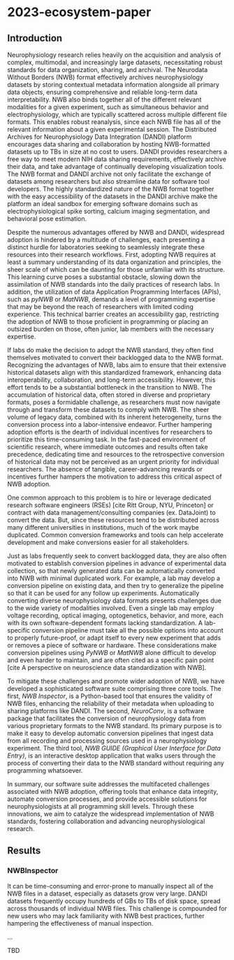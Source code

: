 # 2023-ecosystem-paper
## Introduction
Neurophysiology research relies heavily on the acquisition and analysis of complex, multimodal, and increasingly large datasets, necessitating robust standards for data organization, sharing, and archival. The Neurodata Without Borders (NWB) format effectively archives neurophysiology datasets by storing contextual metadata information alongside all primary data objects, ensuring comprehensive and reliable long-term data interpretability. NWB also binds together all of the different relevant modalities for a given experiment, such as simultaneous behavior and electrophysiology, which are typically scattered across multiple different file formats. This enables robust reanalysis, since each NWB file has all of the relevant information about a given experimental session. The Distributed Archives for Neurophysiology Data Integration (DANDI) platform encourages data sharing and collaboration by hosting NWB-formatted datasets up to TBs in size at no cost to users. DANDI provides researchers a free way to meet modern NIH data sharing requirements, effectively archive their data, and take advantage of continually developing visualization tools.
 The NWB format and DANDI archive not only facilitate the exchange of datasets among researchers but also streamline data for software tool developers. The highly standardized nature of the NWB format together with the easy accessibility of the datasets in the DANDI archive make the platform an ideal sandbox for emerging software domains such as electrophysiological spike sorting, calcium imaging segmentation, and behavioral pose estimation.

Despite the numerous advantages offered by NWB and DANDI, widespread adoption is hindered by a multitude of challenges, each presenting a distinct hurdle for laboratories seeking to seamlessly integrate these resources into their research workflows. First, adopting NWB requires at least a summary understanding of its data organization and principles, the sheer scale of which can be daunting for those unfamiliar with its structure. This learning curve poses a substantial obstacle, slowing down the assimilation of NWB standards into the daily practices of research labs. In addition, the utilization of data Application Programming Interfaces (APIs), such as _pyNWB_ or _MatNWB_, demands a level of programming expertise that may be beyond the reach of researchers with limited coding experience. This technical barrier creates an accessibility gap, restricting the adoption of NWB to those proficient in programming or placing an outsized burden on those, often junior, lab members with the necessary expertise.

If labs do make the decision to adopt the NWB standard, they often find themselves motivated to convert their backlogged data to the NWB format. Recognizing the advantages of NWB, labs aim to ensure that their extensive historical datasets align with this standardized framework, enhancing data interoperability, collaboration, and long-term accessibility. However, this effort tends to be a substantial bottleneck in the transition to NWB. The accumulation of historical data, often stored in diverse and proprietary formats, poses a formidable challenge, as researchers must now navigate through and transform these datasets to comply with NWB. The sheer volume of legacy data, combined with its inherent heterogeneity, turns the conversion process into a labor-intensive endeavor. Further hampering adoption efforts is the dearth of individual incentives for researchers to prioritize this time-consuming task. In the fast-paced environment of scientific research, where immediate outcomes and results often take precedence, dedicating time and resources to the retrospective conversion of historical data may not be perceived as an urgent priority for individual researchers. The absence of tangible, career-advancing rewards or incentives further hampers the motivation to address this critical aspect of NWB adoption.

One common approach to this problem is to hire or leverage dedicated research software engineers (RSEs) [cite Ritt Group, NYU, Princeton] or contract with data management/consulting companies (ex. DataJoint) to convert the data. But, since these resources tend to be distributed across many different universities in institutions, much of the work maybe duplicated. Common conversion frameworks and tools can help accelerate development and make conversions easier for all stakeholders.

Just as labs frequently seek to convert backlogged data, they are also often motivated to establish conversion pipelines in advance of experimental data collection, so that newly generated data can be automatically converted into NWB with minimal duplicated work. For example, a lab may develop a conversion pipeline on existing data, and then try to generalize the pipeline so that it can be used for any follow up experiments. Automatically converting diverse neurophysiology data formats presents challenges due to the wide variety of modalities involved. Even a single lab may employ voltage recording, optical imaging, optogenetics, behavior, and more, each with its own software-dependent formats lacking standardization. A lab-specific conversion pipeline must take all the possible options into account to properly future-proof, or adapt itself to every new experiment that adds or removes a piece of software or hardware. These considerations make conversion pipelines using _PyNWB_ or _MatNWB_ alone difficult to develop and even harder to maintain, and are often cited as a specific pain point [cite A perspective on neuroscience data standardization with NWB].

To mitigate these challenges and promote wider adoption of NWB, we have developed a sophisticated software suite comprising three core tools. The first, _NWB Inspector_, is a Python-based tool that ensures the validity of NWB files, enhancing the reliability of their metadata when uploading to sharing platforms like DANDI. The second, _NeuroConv_, is a software package that facilitates the conversion of neurophysiology data from various proprietary formats to the NWB standard.
Its primary purpose is to make it easy to develop automatic conversion pipelines that ingest data from all recording and processing sources used in a neurophysiology experiment. The third tool, _NWB GUIDE (Graphical User Interface for Data Entry)_, is an interactive desktop application that walks users through the process of converting their data to the NWB standard without requiring any programming whatsoever.

In summary, our software suite addresses the multifaceted challenges associated with NWB adoption, offering tools that enhance data integrity, automate conversion processes, and provide accessible solutions for neurophysiologists at all programming skill levels. Through these innovations, we aim to catalyze the widespread implementation of NWB standards, fostering collaboration and advancing neurophysiological research.

## Results
### NWBInspector
It can be time-consuming and error-prone to manually inspect all of the NWB files in a dataset, especially as datasets grow very large. DANDI datasets frequently occupy hundreds of GBs to TBs of disk space, spread across thousands of individual NWB files. This challenge is compounded for new users who may lack familiarity with NWB best practices, further hampering the effectiveness of manual inspection.

...

TBD

